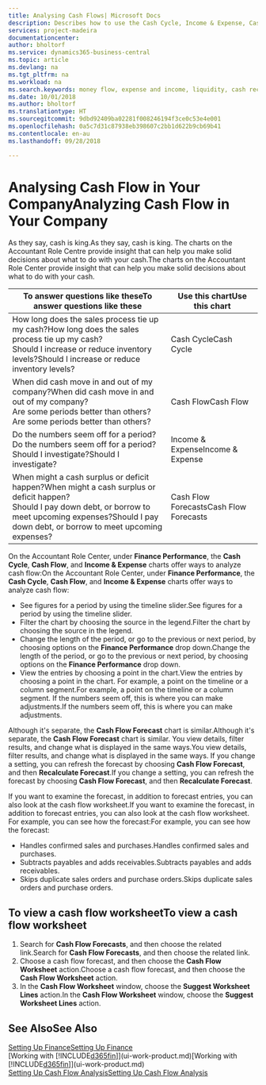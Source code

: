 ```yaml
---
title: Analysing Cash Flows| Microsoft Docs
description: Describes how to use the Cash Cycle, Income & Expense, Cash Flow, and Cash Flow Forecast charts to analyze the past and future flow of money in and out of your company.
services: project-madeira
documentationcenter: 
author: bholtorf
ms.service: dynamics365-business-central
ms.topic: article
ms.devlang: na
ms.tgt_pltfrm: na
ms.workload: na
ms.search.keywords: money flow, expense and income, liquidity, cash receipts minus cash payments, Cartera
ms.date: 10/01/2018
ms.author: bholtorf
ms.translationtype: HT
ms.sourcegitcommit: 9dbd92409ba02281f008246194f3ce0c53e4e001
ms.openlocfilehash: 0a5c7d31c87938eb398607c2bb1d622b9cb69b41
ms.contentlocale: en-au
ms.lasthandoff: 09/28/2018

---
```

# <a name="analyzing-cash-flow-in-your-company"></a><span data-ttu-id="cc028-103">Analysing Cash Flow in Your Company</span><span class="sxs-lookup"><span data-stu-id="cc028-103">Analyzing Cash Flow in Your Company</span></span>
<span data-ttu-id="cc028-104">As they say, cash is king.</span><span class="sxs-lookup"><span data-stu-id="cc028-104">As they say, cash is king.</span></span> <span data-ttu-id="cc028-105">The charts on the Accountant Role Centre provide insight that can help you make solid decisions about what to do with your cash.</span><span class="sxs-lookup"><span data-stu-id="cc028-105">The charts on the Accountant Role Center provide insight that can help you make solid decisions about what to do with your cash.</span></span>  

| <span data-ttu-id="cc028-106">To answer questions like these</span><span class="sxs-lookup"><span data-stu-id="cc028-106">To answer questions like these</span></span> | <span data-ttu-id="cc028-107">Use this chart</span><span class="sxs-lookup"><span data-stu-id="cc028-107">Use this chart</span></span> |
| --- | --- |
| <span data-ttu-id="cc028-108">How long does the sales process tie up my cash?</span><span class="sxs-lookup"><span data-stu-id="cc028-108">How long does the sales process tie up my cash?</span></span></br> <span data-ttu-id="cc028-109">Should I increase or reduce inventory levels?</span><span class="sxs-lookup"><span data-stu-id="cc028-109">Should I increase or reduce inventory levels?</span></span> |<span data-ttu-id="cc028-110">Cash Cycle</span><span class="sxs-lookup"><span data-stu-id="cc028-110">Cash Cycle</span></span> |
| <span data-ttu-id="cc028-111">When did cash move in and out of my company?</span><span class="sxs-lookup"><span data-stu-id="cc028-111">When did cash move in and out of my company?</span></span></br> <span data-ttu-id="cc028-112">Are some periods better than others?</span><span class="sxs-lookup"><span data-stu-id="cc028-112">Are some periods better than others?</span></span> |<span data-ttu-id="cc028-113">Cash Flow</span><span class="sxs-lookup"><span data-stu-id="cc028-113">Cash Flow</span></span> |
| <span data-ttu-id="cc028-114">Do the numbers seem off for a period?</span><span class="sxs-lookup"><span data-stu-id="cc028-114">Do the numbers seem off for a period?</span></span></br> <span data-ttu-id="cc028-115">Should I investigate?</span><span class="sxs-lookup"><span data-stu-id="cc028-115">Should I investigate?</span></span> |<span data-ttu-id="cc028-116">Income & Expense</span><span class="sxs-lookup"><span data-stu-id="cc028-116">Income & Expense</span></span> |
| <span data-ttu-id="cc028-117">When might a cash surplus or deficit happen?</span><span class="sxs-lookup"><span data-stu-id="cc028-117">When might a cash surplus or deficit happen?</span></span></br> <span data-ttu-id="cc028-118">Should I pay down debt, or borrow to meet upcoming expenses?</span><span class="sxs-lookup"><span data-stu-id="cc028-118">Should I pay down debt, or borrow to meet upcoming expenses?</span></span> |<span data-ttu-id="cc028-119">Cash Flow Forecasts</span><span class="sxs-lookup"><span data-stu-id="cc028-119">Cash Flow Forecasts</span></span> |

<span data-ttu-id="cc028-120">On the Accountant Role Center, under **Finance Performance**, the **Cash Cycle**, **Cash Flow**, and **Income & Expense** charts offer ways to analyze cash flow:</span><span class="sxs-lookup"><span data-stu-id="cc028-120">On the Accountant Role Center, under **Finance Performance**, the **Cash Cycle**, **Cash Flow**, and **Income & Expense** charts offer ways to analyze cash flow:</span></span>  

* <span data-ttu-id="cc028-121">See figures for a period by using the timeline slider.</span><span class="sxs-lookup"><span data-stu-id="cc028-121">See figures for a period by using the timeline slider.</span></span>  
* <span data-ttu-id="cc028-122">Filter the chart by choosing the source in the legend.</span><span class="sxs-lookup"><span data-stu-id="cc028-122">Filter the chart by choosing the source in the legend.</span></span>  
* <span data-ttu-id="cc028-123">Change the length of the period, or go to the previous or next period, by choosing options on the **Finance Performance** drop down.</span><span class="sxs-lookup"><span data-stu-id="cc028-123">Change the length of the period, or go to the previous or next period, by choosing options on the **Finance Performance** drop down.</span></span>  
* <span data-ttu-id="cc028-124">View the entries by choosing a point in the chart.</span><span class="sxs-lookup"><span data-stu-id="cc028-124">View the entries by choosing a point in the chart.</span></span> <span data-ttu-id="cc028-125">For example, a point on the timeline or a column segment.</span><span class="sxs-lookup"><span data-stu-id="cc028-125">For example, a point on the timeline or a column segment.</span></span> <span data-ttu-id="cc028-126">If the numbers seem off, this is where you can make adjustments.</span><span class="sxs-lookup"><span data-stu-id="cc028-126">If the numbers seem off, this is where you can make adjustments.</span></span>  

<span data-ttu-id="cc028-127">Although it's separate, the **Cash Flow Forecast** chart is similar.</span><span class="sxs-lookup"><span data-stu-id="cc028-127">Although it's separate, the **Cash Flow Forecast** chart is similar.</span></span> <span data-ttu-id="cc028-128">You view details, filter results, and change what is displayed in the same ways.</span><span class="sxs-lookup"><span data-stu-id="cc028-128">You view details, filter results, and change what is displayed in the same ways.</span></span> <span data-ttu-id="cc028-129">If you change a setting, you can refresh the forecast by choosing **Cash Flow Forecast**, and then **Recalculate Forecast**.</span><span class="sxs-lookup"><span data-stu-id="cc028-129">If you change a setting, you can refresh the forecast by choosing **Cash Flow Forecast**, and then **Recalculate Forecast**.</span></span>

<span data-ttu-id="cc028-130">If you want to examine the forecast, in addition to forecast entries, you can also look at the cash flow worksheet.</span><span class="sxs-lookup"><span data-stu-id="cc028-130">If you want to examine the forecast, in addition to forecast entries, you can also look at the cash flow worksheet.</span></span> <span data-ttu-id="cc028-131">For example, you can see how the forecast:</span><span class="sxs-lookup"><span data-stu-id="cc028-131">For example, you can see how the forecast:</span></span>

* <span data-ttu-id="cc028-132">Handles confirmed sales and purchases.</span><span class="sxs-lookup"><span data-stu-id="cc028-132">Handles confirmed sales and purchases.</span></span>  
* <span data-ttu-id="cc028-133">Subtracts payables and adds receivables.</span><span class="sxs-lookup"><span data-stu-id="cc028-133">Subtracts payables and adds receivables.</span></span>  
* <span data-ttu-id="cc028-134">Skips duplicate sales orders and purchase orders.</span><span class="sxs-lookup"><span data-stu-id="cc028-134">Skips duplicate sales orders and purchase orders.</span></span>  

## <a name="to-view-a-cash-flow-worksheet"></a><span data-ttu-id="cc028-135">To view a cash flow worksheet</span><span class="sxs-lookup"><span data-stu-id="cc028-135">To view a cash flow worksheet</span></span>
1. <span data-ttu-id="cc028-136">Search for **Cash Flow Forecasts**, and then choose the related link.</span><span class="sxs-lookup"><span data-stu-id="cc028-136">Search for **Cash Flow Forecasts**, and then choose the related link.</span></span>  
2. <span data-ttu-id="cc028-137">Choose a cash flow forecast, and then choose the **Cash Flow Worksheet** action.</span><span class="sxs-lookup"><span data-stu-id="cc028-137">Choose a cash flow forecast, and then choose the **Cash Flow Worksheet** action.</span></span>  
3. <span data-ttu-id="cc028-138">In the **Cash Flow Worksheet** window, choose the **Suggest Worksheet Lines** action.</span><span class="sxs-lookup"><span data-stu-id="cc028-138">In the **Cash Flow Worksheet** window, choose the **Suggest Worksheet Lines** action.</span></span>  

## <a name="see-also"></a><span data-ttu-id="cc028-139">See Also</span><span class="sxs-lookup"><span data-stu-id="cc028-139">See Also</span></span>
[<span data-ttu-id="cc028-140">Setting Up Finance</span><span class="sxs-lookup"><span data-stu-id="cc028-140">Setting Up Finance</span></span>](finance-setup-finance.md)  
<span data-ttu-id="cc028-141">[Working with [!INCLUDE[d365fin](includes/d365fin_md.md)]](ui-work-product.md)</span><span class="sxs-lookup"><span data-stu-id="cc028-141">[Working with [!INCLUDE[d365fin](includes/d365fin_md.md)]](ui-work-product.md)</span></span>  
[<span data-ttu-id="cc028-142">Setting Up Cash Flow Analysis</span><span class="sxs-lookup"><span data-stu-id="cc028-142">Setting Up Cash Flow Analysis</span></span>](finance-setup-cash-flow-analyses.md)  

